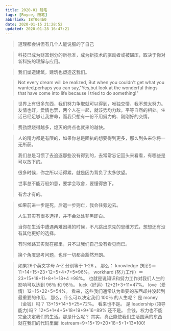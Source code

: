 ```yaml
---
title: 2020-01 随笔
tags: [Royce, 随笔]
abbrlink: 18f064b0
date: 2020-01-15 21:28:52
updated: 2020-01-28 16:47:21
---
```


> 道理都会讲但有几个人能说服的了自己 

<!--more-->

> 科技已成为财富划分的新标准，成为新技术的驱动者或被碾压，取决于你对新科技的理解与应用。						
>

> 我们塑造建筑，建筑也塑造这我们。

> Not every dream will be realized, But when you couldn't get what you wanted,perhaps you can say,"Yes,but look at the wonderful things that have come into life because I tried to do something!"

> 世界上有很多东西，我们努力争取就可以得到，唯独交情，我不想太努力。友情也好，爱情也罢，两个人在一起，就该势均力敌，平等自然的相处。生活已经足够让我拼命，而我只想有一份不用努力的、刚刚好的交情。

> 费劲燃烧得越多，熄灭的终点也就来的越快。

> 人的精力都是有限的，如果你总是固执的想要得到更多，那么到头来你将一无所获。
>
> 我们总是习惯了去追逐那些没有得到的，去常常忘记回头来看看，有哪些是可以放下的。
>
> 很多时候，你之所以活得累，就是因为背负了太多欲望。
>
> 世事总不能万般如意，要学会取舍，要懂得放下。
>
> 有舍才有的。

> 如果前进一步是死，后退一步则亡，我会往旁边去。
>
> 人生其实有很多选择，并不会处处非黑即白。
>
> 当你在生活中遭遇两难困境的时候，不凡跳出原先的思维方式，想想还有没有其他更好的选择。
>
> 有时候路其实就在那里，只不过我们自己没有看见而已。
>
> 换个角度思考问题，也许一切都会豁然开朗。

> 如果26个英文字母 A-Z 分别等于 1-26 。
> 那么：
> knowledge (知识)＝ 11+14+15+23+12+5+4+7+5=96%。
> workhard (努力工作）＝ 23+15+18+11+8+1+18+4 =98%。
> 也就是说知识和努力工作对我们人生的影响可以达到 96％ 和 98％。
> luck（好运）12+21+3+11=47%。
> love（爱情）12+15+22+5=54%。
> 看来，这些我们通常认为重要的东西却并没起到最重要的作用。
> 那么，什么可以决定我们 100％ 的人生呢？
> 是 money（金钱）吗？
> 13+15+14+5+25=72%。
> 看来也不是。
> 是 leadership (领导能力)吗？       12+5+1+4+5+18+19+9+16=89%
> 还不是。
> 金钱，权力也不能完全决定我们的生活。那是什么呢？
> 其实，真正能使我们生活圆满的东西就在我们的代码里面!
> iostream=9+15+19+20+18+5+1+13=100!